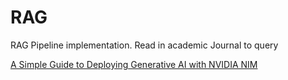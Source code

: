 # RAG
RAG Pipeline implementation. Read in academic Journal to query 

[A Simple Guide to Deploying Generative AI with NVIDIA NIM](https://developer.nvidia.com/blog/a-simple-guide-to-deploying-generative-ai-with-nvidia-nim/)
